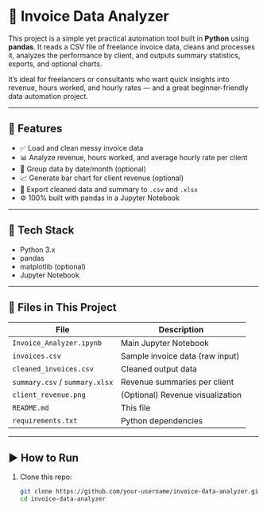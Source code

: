   # 🧾 Invoice Data Analyzer

This project is a simple yet practical automation tool built in **Python** using **pandas**. It reads a CSV file of freelance invoice data, cleans and processes it, analyzes the performance by client, and outputs summary statistics, exports, and optional charts.

It’s ideal for freelancers or consultants who want quick insights into revenue, hours worked, and hourly rates — and a great beginner-friendly data automation project.

---

## 📌 Features

- ✅ Load and clean messy invoice data
- 📊 Analyze revenue, hours worked, and average hourly rate per client
- 📅 Group data by date/month (optional)
- 📈 Generate bar chart for client revenue (optional)
- 📁 Export cleaned data and summary to `.csv` and `.xlsx`
- ⚙️ 100% built with pandas in a Jupyter Notebook

---

## 🧰 Tech Stack

- Python 3.x
- pandas
- matplotlib (optional)
- Jupyter Notebook

---

## 📂 Files in This Project

| File | Description |
|------|-------------|
| `Invoice_Analyzer.ipynb` | Main Jupyter Notebook |
| `invoices.csv` | Sample invoice data (raw input) |
| `cleaned_invoices.csv` | Cleaned output data |
| `summary.csv` / `summary.xlsx` | Revenue summaries per client |
| `client_revenue.png` | (Optional) Revenue visualization |
| `README.md` | This file |
| `requirements.txt` | Python dependencies |

---

## ▶️ How to Run

1. Clone this repo:
   ```bash
   git clone https://github.com/your-username/invoice-data-analyzer.git
   cd invoice-data-analyzer
